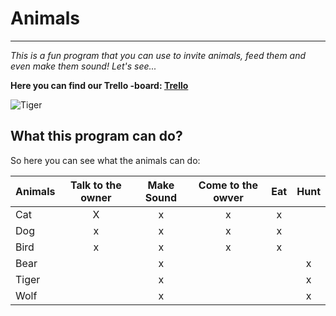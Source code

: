 # Animals
___

_This is a fun program that you can use to invite animals, feed them and even make them sound!  Let's see..._

**Here you can find our Trello -board:
[Trello](https://trello.com/b/7vo5ac4i/team-fashionablylate)**


![Tiger](https://i.pinimg.com/originals/ec/79/6c/ec796c953bdb1422affe2fb11eb7ac90.jpg)

## What this program can do?

So here you can see what the animals can do:

|**Animals**|**Talk to the owner**|**Make Sound**|**Come to the owver**|**Eat**|**Hunt**|
| ----------|:-------------------:|:------------:|:-------------------:|:-----:|:------:|
|  Cat      |   X                 |    x         |       x             |  x    |        |
|  Dog      |   x                 |    x         |       x             |  x    |        |
|  Bird     |  x                  |  x           |  x                  |  x    |        |
|  Bear     |                     |  x           |                     |       |       x|
| Tiger     |                     |  x           |                     |       |       x|
| Wolf      |                     |  x           |                     |       |       x|



